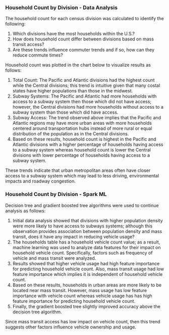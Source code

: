 ### Household Count by Division - Data Analysis

The household count for each census division was calculated to identify the following:

1. Which divisions have the most households within the U.S.?
2. How does household count differ between divisions based on mass transit access?
3. Are these trends influence commuter trends and if so, how can they reduce commute times?

Household count was plotted in the chart below to visualize results as follows:

1. Total Count: The Pacific and Atlantic divisions had the highest count while the Central divisions; this trend is intuitive given that many costal states have higher populations than those in the midwest.
2. Subway Systems: The Pacific and Atlantic had more households with access to a subway system then those which did not have access; however, the Central divisions had more households without access to a subway system than those which did have access.
3. Subway Access: The trend observed above implies that the Pacific and Atlantic regions may have more urban areas with more households centered around transportation hubs instead of more rural or equal distribution of the population as in the Central divisions.
4. Based on these results, household count is highest in the Pacific and Atlantic divisions with a higher percentage of households having access to a subway system whereas household count is lower the Central divisions with lower percentage of households having access to a subway system.

These trends indicate that urban metropolitan areas often have closer access to a subway system which may lead to less driving, environmental impacts and roadway congestion.

### Household Count by Division - Spark ML

Decision tree and gradient boosted tree algorithms were used to continue analysis as follows:

1. Initial data analysis showed that divisions with higher population density were more likely to have access to subways systems; although this observation provides association between population density and mass transit, does it have any impact in reducing vehicle usage?
2. The households table has a household vehicle count value; as a result, machine learning was used to analyze data features for their impact on household vehicle count. Specifically, factors such as frequency of vehicle and mass transit were analyzed.
3. Results showed that higher vehicle usage had high feature importance for predicting household vehicle count. Also, mass transit usage had low feature importance which implies it is independent of household vehicle count.
4. Based on these results, households in urban areas are more likely to be located near mass transit. However, mass usage has low feature importance with vehicle count whereas vehicle usage has has high feature importance for predicting household vehicle count.
5. Finally, the gradient boosted tree slightly improved accuracy above the decision tree algorithm.

Since mass transit access has low impact on vehicle count, then this trend suggests other factors influence vehicle ownership and usage.
